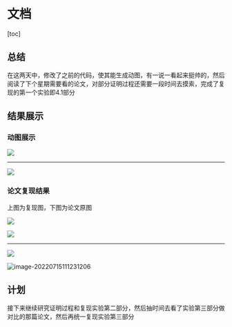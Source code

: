 # 文档

[toc]

## 总结

在这两天中，修改了之前的代码，使其能生成动图，有一说一看起来挺帅的，然后阅读了下个星期需要看的论文，对部分证明过程还需要一段时间去摸索，完成了复现的第一个实验即4.1部分

## 结果展示

### 动图展示

![](https://wyj-bck.oss-cn-guangzhou.aliyuncs.com/pic/w1.gif)

****

![](https://wyj-bck.oss-cn-guangzhou.aliyuncs.com/pic/w2.1.gif)

### 论文复现结果

上图为复现图，下图为论文原图

![](https://wyj-bck.oss-cn-guangzhou.aliyuncs.com/pic/w2.1.jpg)

![](https://wyj-bck.oss-cn-guangzhou.aliyuncs.com/pic/20220715111141.png)

****

![](https://wyj-bck.oss-cn-guangzhou.aliyuncs.com/pic/w2.2.jpg)

![image-20220715111231206](C:\Users\wyj\AppData\Roaming\Typora\typora-user-images\image-20220715111231206.png)



## 计划

接下来继续研究证明过程和复现实验第二部分，然后抽时间去看了实验第三部分做对比的那篇论文，然后再统一复现实验第三部分
